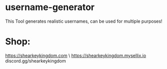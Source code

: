 # username-generator
This Tool generates realistic usernames, can be used for multiple purposes!

# Shop:
https://shearkeykingdom.com \ https://shearkeykingdom.mysellix.io
discord.gg/shearkeykingdom
